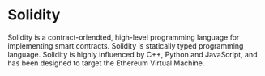# Solidity

Solidity is a contract-oriendted, high-level programming language for implementing smart contracts. Solidity is statically typed programming language. Solidity is highly influenced by C++, Python and JavaScript, and has been designed to target the Ethereum Virtual Machine.
